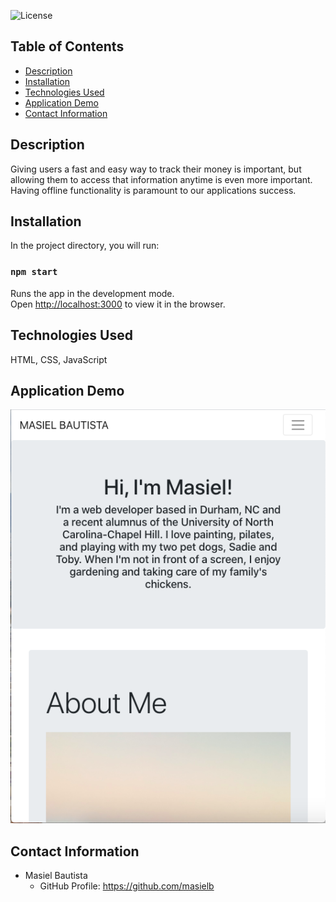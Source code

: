 ![License](https://img.shields.io/badge/license-MIT-blue.svg)

## Table of Contents
* [Description](#description)
* [Installation](#installation)
* [Technologies Used](#technologies-used)
* [Application Demo](#application-demo)
* [Contact Information](#contact-information)

## Description
Giving users a fast and easy way to track their money is important, but allowing them to access that information anytime is even more important. Having offline functionality is paramount to our applications success.

## Installation
In the project directory, you will run:

### `npm start`

Runs the app in the development mode.\
Open [http://localhost:3000](http://localhost:3000) to view it in the browser.

## Technologies Used
HTML, CSS, JavaScript

## Application Demo
![applicationdemo](home1.png)

## Contact Information
* Masiel Bautista
  * GitHub Profile: https://github.com/masielb